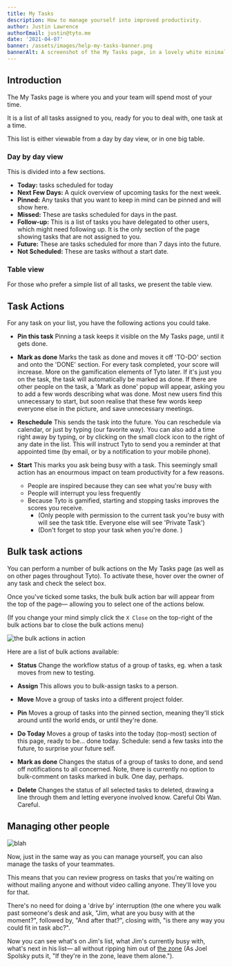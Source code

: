 ```yaml
---
title: My Tasks
description: How to manage yourself into improved productivity.
author: Justin Lawrence
authorEmail: justin@tyto.me
date: '2021-04-07'
banner: /assets/images/help-my-tasks-banner.png
bannerAlt: A screenshot of the My Tasks page, in a lovely white minimalist theme
---
```


## Introduction

The My Tasks page is where you and your team will spend most of your time.

It is a list of all tasks assigned to you, ready for you to deal with, one task at a time.

This list is either viewable from a day by day view, or in one big table.

### Day by day view

This is divided into a few sections.

- **Today:** tasks scheduled for today
- **Next Few Days:** A quick overview of upcoming tasks for the next week.
- **Pinned:** Any tasks that you want to keep in mind can be pinned and will show here.
- **Missed:** These are tasks scheduled for days in the past.
- **Follow-up:** This is a list of tasks you have delegated to other users, which might need following up. It is the only section of the page showing tasks that are not assigned to you.
- **Future:** These are tasks scheduled for more than 7 days into the future.
- **Not Scheduled:** These are tasks without a start date.

### Table view

For those who prefer a simple list of all tasks, we present the table view.

## Task Actions

For any task on your list, you have the following actions you could take.

- **Pin this task** Pinning a task keeps it visible on the My Tasks page, until it gets done.

- **Mark as done** Marks the task as done and moves it off 'TO-DO' section and onto the 'DONE' section. For every task completed, your score will increase. More on the gamification elements of Tyto later. If it's just you on the task, the task will automatically be marked as done. If there are other people on the task, a 'Mark as done' popup will appear, asking you to add a few words describing what was done. Most new users find this unnecessary to start, but soon realise that these few words keep everyone else in the picture, and save unnecessary meetings.

- **Reschedule** This sends the task into the future. You can reschedule via calendar, or just by typing (our favorite way). You can also add a time right away by typing, or by clicking on the small clock icon to the right of any date in the list. This will instruct Tyto to send you a reminder at that appointed time (by email, or by a notification to your mobile phone).

- **Start** This marks you ask being busy with a task. This seemingly small action has an enourmous impact on team productivity for a few reasons.

  - People are inspired because they can see what you're busy with
  - People will interrupt you less frequently
  - Because Tyto is gamified, starting and stopping tasks improves the scores you receive.
    - (Only people with permission to the current task you're busy with will see the task title. Everyone else will see 'Private Task')
    - (Don't forget to stop your task when you're done. )

## Bulk task actions

You can perform a number of bulk actions on the My Tasks page (as well as on other pages throughout Tyto). To activate these, hover over the owner of any task and check the select box.

Once you've ticked some tasks, the bulk bulk action bar will appear from the top of the page— allowing you to select one of the actions below.

(If you change your mind simply click the `X Close` on the top-right of the bulk actions bar to close the bulk actions menu)

![the bulk actions in action](./images/bulk-actions.gif 'how to activate bulk actions')

Here are a list of bulk actions available:

- **Status** Change the workflow status of a group of tasks, eg. when a task moves from new to testing.

- **Assign** This allows you to bulk-assign tasks to a person.

- **Move** Move a group of tasks into a different project folder.

- **Pin** Moves a group of tasks into the pinned section, meaning they'll stick around until the world ends, or until they're done.

- **Do Today** Moves a group of tasks into the today (top-most) section of this page, ready to be… done today.
  Schedule: send a few tasks into the future, to surprise your future self.

- **Mark as done** Changes the status of a group of tasks to done, and send off notifications to all concerned. Note, there is currently no option to bulk-comment on tasks marked in bulk. One day, perhaps.

- **Delete** Changes the status of all selected tasks to deleted, drawing a line through them and letting everyone involved know. Careful Obi Wan. Careful.

## Managing other people

![blah](https://media.giphy.com/media/7pHTiZYbAoq40/source.gif 'managing others')

Now, just in the same way as you can manage yourself, you can also manage the tasks of your teammates.

This means that you can review progress on tasks that you're waiting on without mailing anyone and without video calling anyone. They'll love you for that.

There's no need for doing a 'drive by' interruption (the one where you walk past someone's desk and ask, "Jim, what are you busy with at the moment?", followed by, "And after that?", closing with, "is there any way you could fit in task abc?".

Now you can see what's on Jim's list, what Jim's currently busy with, what's next in his list— all without ripping him out of [the zone](https://www.joelonsoftware.com/2000/04/) (As Joel Spolsky puts it, "If they're in the zone, leave them alone.").
